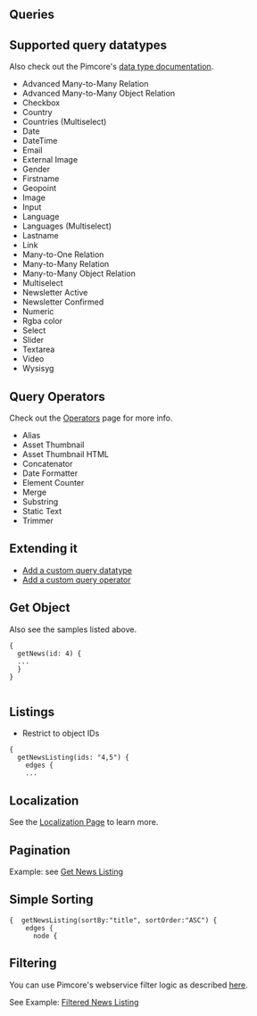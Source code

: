 ## Queries

## Supported query datatypes

Also check out the Pimcore's [data type documentation](https://pimcore.com/docs/5.x/Development_Documentation/Objects/Object_Classes/Data_Types/index.html). 

* Advanced Many-to-Many Relation
* Advanced Many-to-Many Object Relation
* Checkbox
* Country
* Countries (Multiselect)
* Date
* DateTime
* Email
* External Image
* Gender
* Firstname
* Geopoint
* Image
* Input
* Language
* Languages (Multiselect)
* Lastname
* Link
* Many-to-One Relation
* Many-to-Many Relation
* Many-to-Many Object Relation
* Multiselect
* Newsletter Active
* Newsletter Confirmed
* Numeric
* Rgba color
* Select
* Slider
* Textarea
* Video
* Wysisyg

## Query Operators

Check out the [Operators](graphl/Operators.md) page for more info.

* Alias
* Asset Thumbnail
* Asset Thumbnail HTML
* Concatenator
* Date Formatter
* Element Counter
* Merge
* Substring
* Static Text
* Trimmer

## Extending it
* [Add a custom query datatype](./AddCustomQueryDatatype.md)
* [Add a custom query operator](./AddCustomQueryOperator.md)

## Get Object

Also see the samples listed above.

```
{
  getNews(id: 4) {
  ...
  }
} 
    
```

## Listings

* Restrict to object IDs

```
{
  getNewsListing(ids: "4,5") {
    edges {
    ...
```

## Localization

See the [Localization Page](graphl/Localization.md) to learn more.
 
 
## Pagination

Example:
see [Get News Listing](graphl/Sample2.md)

## Simple Sorting
```
{  getNewsListing(sortBy:"title", sortOrder:"ASC") {
    edges {
      node {
```

## Filtering

You can use Pimcore's webservice filter logic
as described [here](https://pimcore.com/docs/5.x/Development_Documentation/Web_Services/Query_Filters.html).

See Example: [Filtered News Listing](graphl/Filtering.md)


